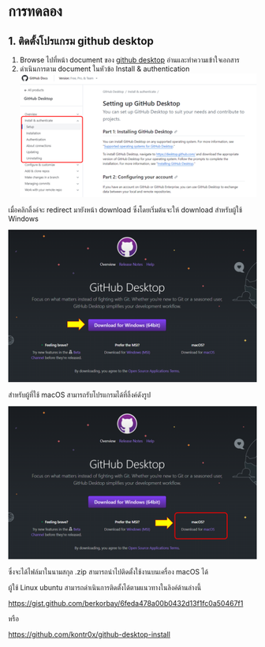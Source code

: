 # การทดลอง
## 1. ติดตั้งโปรแกรม github desktop
1. Browse ไปที่หน้า document ของ [github desktop](https://docs.github.com/desktop) อ่านและทำความเข้าใจเอกสาร
2.  ดำเนินการตาม document ในหัวข้อ Install & authentication
 ![Alt text](./Pictures/Picture-01.png)

 เมื่อคลิกลิ้งค์จะ redirect มายังหน้า download ซึ่งโดยเริ่มต้นจะให้ download สำหรับผู้ใช้ Windows

 ![Alt text](./Pictures/Picture-02.png)

สำหรับผู้ที่ใช้ macOS สามารถรับโปรแกรมได้ที่ลิ้งค์ดังรูป


![Alt text](./Pictures/Picture-03.png)

ซึ่งจะได้ไฟล์มาในนามสกุล .zip สามารถนำไปติดตั้งใช้งานบนเครื่อง macOS ได้

ผู้ใช้ Linux ubuntu สามารถดำเนินการติดตั้งได้ตามแนวทางในลิงค์ด้านล่างนี้

https://gist.github.com/berkorbay/6feda478a00b0432d13f1fc0a50467f1

หรือ

https://github.com/kontr0x/github-desktop-install

